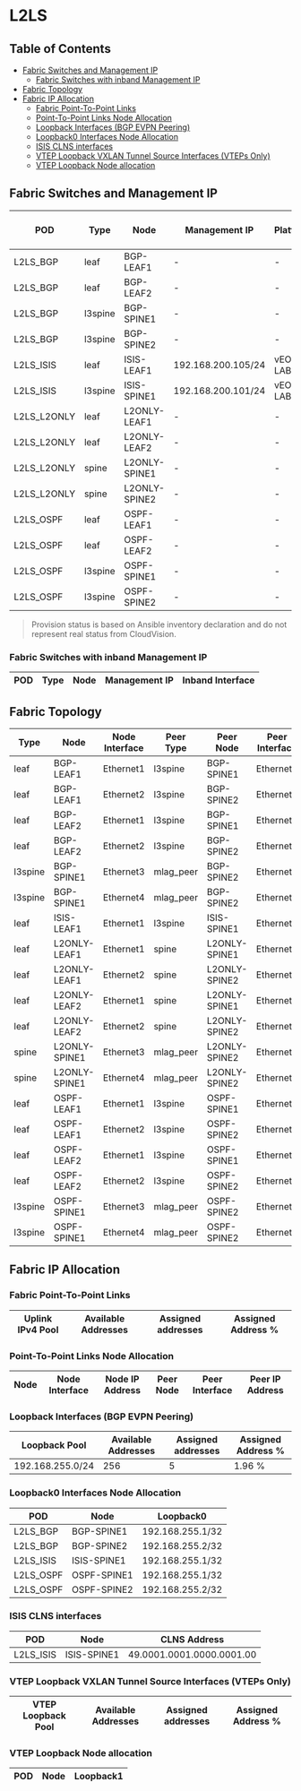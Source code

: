 # L2LS

## Table of Contents

- [Fabric Switches and Management IP](#fabric-switches-and-management-ip)
  - [Fabric Switches with inband Management IP](#fabric-switches-with-inband-management-ip)
- [Fabric Topology](#fabric-topology)
- [Fabric IP Allocation](#fabric-ip-allocation)
  - [Fabric Point-To-Point Links](#fabric-point-to-point-links)
  - [Point-To-Point Links Node Allocation](#point-to-point-links-node-allocation)
  - [Loopback Interfaces (BGP EVPN Peering)](#loopback-interfaces-bgp-evpn-peering)
  - [Loopback0 Interfaces Node Allocation](#loopback0-interfaces-node-allocation)
  - [ISIS CLNS interfaces](#isis-clns-interfaces)
  - [VTEP Loopback VXLAN Tunnel Source Interfaces (VTEPs Only)](#vtep-loopback-vxlan-tunnel-source-interfaces-vteps-only)
  - [VTEP Loopback Node allocation](#vtep-loopback-node-allocation)

## Fabric Switches and Management IP

| POD | Type | Node | Management IP | Platform | Provisioned in CloudVision | Serial Number |
| --- | ---- | ---- | ------------- | -------- | -------------------------- | ------------- |
| L2LS_BGP | leaf | BGP-LEAF1 | - | - | Provisioned | - |
| L2LS_BGP | leaf | BGP-LEAF2 | - | - | Provisioned | - |
| L2LS_BGP | l3spine | BGP-SPINE1 | - | - | Provisioned | - |
| L2LS_BGP | l3spine | BGP-SPINE2 | - | - | Provisioned | - |
| L2LS_ISIS | leaf | ISIS-LEAF1 | 192.168.200.105/24 | vEOS-LAB | Provisioned | - |
| L2LS_ISIS | l3spine | ISIS-SPINE1 | 192.168.200.101/24 | vEOS-LAB | Provisioned | - |
| L2LS_L2ONLY | leaf | L2ONLY-LEAF1 | - | - | Provisioned | - |
| L2LS_L2ONLY | leaf | L2ONLY-LEAF2 | - | - | Provisioned | - |
| L2LS_L2ONLY | spine | L2ONLY-SPINE1 | - | - | Provisioned | - |
| L2LS_L2ONLY | spine | L2ONLY-SPINE2 | - | - | Provisioned | - |
| L2LS_OSPF | leaf | OSPF-LEAF1 | - | - | Provisioned | - |
| L2LS_OSPF | leaf | OSPF-LEAF2 | - | - | Provisioned | - |
| L2LS_OSPF | l3spine | OSPF-SPINE1 | - | - | Provisioned | - |
| L2LS_OSPF | l3spine | OSPF-SPINE2 | - | - | Provisioned | - |

> Provision status is based on Ansible inventory declaration and do not represent real status from CloudVision.

### Fabric Switches with inband Management IP

| POD | Type | Node | Management IP | Inband Interface |
| --- | ---- | ---- | ------------- | ---------------- |

## Fabric Topology

| Type | Node | Node Interface | Peer Type | Peer Node | Peer Interface |
| ---- | ---- | -------------- | --------- | ----------| -------------- |
| leaf | BGP-LEAF1 | Ethernet1 | l3spine | BGP-SPINE1 | Ethernet1 |
| leaf | BGP-LEAF1 | Ethernet2 | l3spine | BGP-SPINE2 | Ethernet1 |
| leaf | BGP-LEAF2 | Ethernet1 | l3spine | BGP-SPINE1 | Ethernet2 |
| leaf | BGP-LEAF2 | Ethernet2 | l3spine | BGP-SPINE2 | Ethernet2 |
| l3spine | BGP-SPINE1 | Ethernet3 | mlag_peer | BGP-SPINE2 | Ethernet3 |
| l3spine | BGP-SPINE1 | Ethernet4 | mlag_peer | BGP-SPINE2 | Ethernet4 |
| leaf | ISIS-LEAF1 | Ethernet1 | l3spine | ISIS-SPINE1 | Ethernet1 |
| leaf | L2ONLY-LEAF1 | Ethernet1 | spine | L2ONLY-SPINE1 | Ethernet1 |
| leaf | L2ONLY-LEAF1 | Ethernet2 | spine | L2ONLY-SPINE2 | Ethernet1 |
| leaf | L2ONLY-LEAF2 | Ethernet1 | spine | L2ONLY-SPINE1 | Ethernet2 |
| leaf | L2ONLY-LEAF2 | Ethernet2 | spine | L2ONLY-SPINE2 | Ethernet2 |
| spine | L2ONLY-SPINE1 | Ethernet3 | mlag_peer | L2ONLY-SPINE2 | Ethernet3 |
| spine | L2ONLY-SPINE1 | Ethernet4 | mlag_peer | L2ONLY-SPINE2 | Ethernet4 |
| leaf | OSPF-LEAF1 | Ethernet1 | l3spine | OSPF-SPINE1 | Ethernet1 |
| leaf | OSPF-LEAF1 | Ethernet2 | l3spine | OSPF-SPINE2 | Ethernet1 |
| leaf | OSPF-LEAF2 | Ethernet1 | l3spine | OSPF-SPINE1 | Ethernet2 |
| leaf | OSPF-LEAF2 | Ethernet2 | l3spine | OSPF-SPINE2 | Ethernet2 |
| l3spine | OSPF-SPINE1 | Ethernet3 | mlag_peer | OSPF-SPINE2 | Ethernet3 |
| l3spine | OSPF-SPINE1 | Ethernet4 | mlag_peer | OSPF-SPINE2 | Ethernet4 |

## Fabric IP Allocation

### Fabric Point-To-Point Links

| Uplink IPv4 Pool | Available Addresses | Assigned addresses | Assigned Address % |
| ---------------- | ------------------- | ------------------ | ------------------ |

### Point-To-Point Links Node Allocation

| Node | Node Interface | Node IP Address | Peer Node | Peer Interface | Peer IP Address |
| ---- | -------------- | --------------- | --------- | -------------- | --------------- |

### Loopback Interfaces (BGP EVPN Peering)

| Loopback Pool | Available Addresses | Assigned addresses | Assigned Address % |
| ------------- | ------------------- | ------------------ | ------------------ |
| 192.168.255.0/24 | 256 | 5 | 1.96 % |

### Loopback0 Interfaces Node Allocation

| POD | Node | Loopback0 |
| --- | ---- | --------- |
| L2LS_BGP | BGP-SPINE1 | 192.168.255.1/32 |
| L2LS_BGP | BGP-SPINE2 | 192.168.255.2/32 |
| L2LS_ISIS | ISIS-SPINE1 | 192.168.255.1/32 |
| L2LS_OSPF | OSPF-SPINE1 | 192.168.255.1/32 |
| L2LS_OSPF | OSPF-SPINE2 | 192.168.255.2/32 |

### ISIS CLNS interfaces

| POD | Node | CLNS Address |
| --- | ---- | ------------ |
| L2LS_ISIS | ISIS-SPINE1 | 49.0001.0001.0000.0001.00 |

### VTEP Loopback VXLAN Tunnel Source Interfaces (VTEPs Only)

| VTEP Loopback Pool | Available Addresses | Assigned addresses | Assigned Address % |
| --------------------- | ------------------- | ------------------ | ------------------ |

### VTEP Loopback Node allocation

| POD | Node | Loopback1 |
| --- | ---- | --------- |
